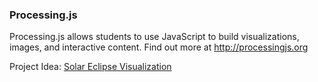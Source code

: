 ### Processing.js

Processing.js allows students to use JavaScript to build visualizations, images, and interactive content. Find out more at <http://processingjs.org>

Project Idea: [Solar Eclipse Visualization](https://www.khanacademy.org/computer-programming/solar-eclipse-coderdojo-mcdonough/5230922203070464)
